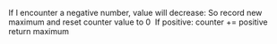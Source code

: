 If I encounter a negative number, value will decrease:
So record new maximum and reset counter value to 0
​
If positive:
counter += positive
​
return maximum